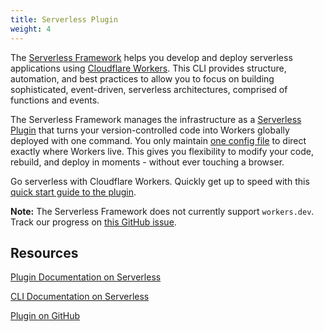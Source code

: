 ```yaml
---
title: Serverless Plugin
weight: 4
---
```


The [Serverless Framework](https://github.com/serverless/serverless) helps you develop and deploy serverless applications using [Cloudflare Workers](https://www.cloudflare.com/products/cloudflare-workers/). This CLI provides structure, automation, and best practices to allow you to focus on building sophisticated, event-driven, serverless architectures, comprised of functions and events.

The Serverless Framework manages the infrastructure as a [Serverless Plugin](https://github.com/cloudflare/serverless-cloudflare-workers) that turns your version-controlled code into Workers globally deployed with one command. You only maintain [one config file](https://serverless.com/framework/docs/providers/cloudflare/guide/quick-start#config) to direct exactly where Workers live. This gives you flexibility to modify your code, rebuild, and deploy in moments - without ever touching a browser.

Go serverless with Cloudflare Workers. Quickly get up to speed with this [quick start guide to the plugin](https://serverless.com/framework/docs/providers/cloudflare/guide/intro/).

**Note:** The Serverless Framework does not currently support `workers.dev`. Track our progress on [this GitHub issue](https://github.com/cloudflare/serverless-cloudflare-workers/issues/36).

## Resources

[Plugin Documentation on Serverless](https://serverless.com/framework/docs/providers/cloudflare/)

[CLI Documentation on Serverless](https://serverless.com/framework/docs/providers/cloudflare/cli-reference/)

[Plugin on GitHub](https://github.com/cloudflare/serverless-cloudflare-workers)
